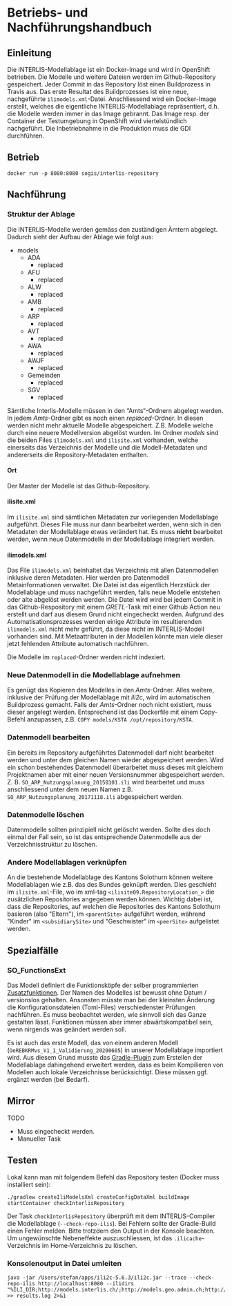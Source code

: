 # Betriebs- und Nachführungshandbuch

## Einleitung
Die INTERLIS-Modellablage ist ein Docker-Image und wird in OpenShift betrieben. Die Modelle und weitere Dateien werden im Github-Repository gespeichert. Jeder Commit in das Repository löst einen Buildprozess in Travis aus. Das erste Resultat des Buildprozesses ist eine neue, nachgeführte `ilimodels.xml`-Datei. Anschliessend wird ein Docker-Image erstellt, welches die eigentliche INTERLIS-Modellablage repräsentiert, d.h. die Modelle werden immer in das Image gebrannt. Das Image resp. der Container der Testumgebung in OpenShift wird viertelstündlich nachgeführt. Die Inbetriebnahme in die Produktion muss die GDI durchführen.

## Betrieb
```
docker run -p 8080:8080 sogis/interlis-repository
```

## Nachführung

### Struktur der Ablage
Die INTERLIS-Modelle werden gemäss den zuständigen Ämtern abgelegt. Dadurch sieht der Aufbau der Ablage wie folgt aus:  

* models
  - ADA
    - replaced
  - AFU
    - replaced
  - ALW
    - replaced
  - AMB
    - replaced
  - ARP
    - replaced
  - AVT
    - replaced
  - AWA
    - replaced
  - AWJF
    - replaced            
  - Gemeinden
    - replaced
  - SGV
    - replaced

Sämtliche Interlis-Modelle müssen in den “Amts“-Ordnern abgelegt werden. In jedem _Amts_-Ordner gibt es noch einen _replaced_-Ordner. In diesen werden nicht mehr aktuelle Modelle abgespeichert. Z.B. Modelle welche durch eine neuere Modellversion abgelöst wurden. Im Ordner _models_ sind die beiden Files `ilimodels.xml` und `ilisite.xml` vorhanden, welche einerseits das Verzeichnis der Modelle und die Modell-Metadaten und andererseits die Repository-Metadaten enthalten.    

#### Ort
Der Master der Modelle ist das Github-Repository.

#### ilisite.xml
Im `ilisite.xml` sind sämtlichen Metadaten zur vorliegenden Modellablage aufgeführt. Dieses File muss nur dann bearbeitet werden, wenn sich in den Metadaten der Modellablage etwas verändert hat. Es muss **nicht** bearbeitet werden, wenn neue Datenmodelle in der Modellablage integriert werden. 

#### ilimodels.xml
Das File `ilimodels.xml` beinhaltet das Verzeichnis mit allen Datenmodellen inklusive deren Metadaten. Hier werden pro Datenmodell Metainformationen verwaltet. Die Datei ist das eigentlich Herzstück der Modellablage und muss nachgeführt werden, falls neue Modelle entstehen oder alte abgelöst werden werden. Die Datei wird wird bei jedem Commit in das Github-Respository mit einem _GRETL_-Task mit einer Github Action neu erstellt und darf aus diesem Grund nicht eingecheckt werden. Aufgrund des Automatisationsprozesses werden einige Attribute im resultierenden `ilimodels.xml` nicht mehr geführt, da diese nicht im INTERLIS-Modell vorhanden sind. Mit Metaattributen in der Modellen könnte man viele dieser jetzt fehlenden Attribute automatisch nachführen.

Die Modelle im `replaced`-Ordner werden nicht indexiert.

### Neue Datenmodell in die Modellablage aufnehmen
Es genügt das Kopieren des Modelles in den _Amts_-Ordner. Alles weitere, inklusive der Prüfung der Modellablage mit _ili2c_, wird im automatischen Buildprozess gemacht. Falls der _Amts_-Ordner noch nicht existiert, muss dieser angelegt werden. Entsprechend ist das Dockerfile mit einem Copy-Befehl anzupassen, z.B. `COPY models/KSTA /opt/repository/KSTA`.

### Datenmodell bearbeiten
Ein bereits im Repository aufgeführtes Datenmodell darf nicht bearbeitet werden und unter dem gleichen Namen wieder abgespeichert werden. Wird ein schon bestehendes Datenmodell überarbeitet muss dieses mit gleichem Projektnamen aber mit einer neuen Versionsnummer abgespeichert werden. Z. B. `SO_ARP_Nutzungsplanung_20150301.ili` wird bearbeitet und muss anschliessend unter dem neuen Namen z.B. `SO_ARP_Nutzungsplanung_20171118.ili` abgespeichert werden. 

### Datenmodelle löschen 
Datenmodelle sollten prinzipiell nicht gelöscht werden. Sollte dies doch einmal der Fall sein, so ist das entsprechende Datenmodelle aus der Verzeichnisstruktur zu löschen.

### Andere Modellablagen verknüpfen
An die bestehende Modellablage des Kantons Solothurn können weitere Modellablagen wie z.B. das des Bundes geknüpft werden. Dies geschieht im `ilisite.xml`-File, wo im xml-tag `<ilisite09.RepositoryLocation_>` die zusätzlichen Repositories angegeben werden können. Wichtig dabei ist, dass die Repositories, auf welchen die Repositories des Kantons Solothurn basieren (also "Eltern"), im `<parentSite>` aufgeführt werden, während "Kinder" im `<subsidiarySite>` und "Geschwister" im `<peerSite>` aufgelistet werden. 

## Spezialfälle

### SO_FunctionsExt
Das Modell definiert die Funktionsköpfe der selber programmierten [Zusatzfunktionen](https://github.com/sogis/ilivalidator-custom-functions). Der Namen des Modelles ist bewusst ohne Datum / versionslos gehalten. Ansonsten müsste man bei der kleinsten Änderung die Konfigurationsdateien (Toml-Files) verschiedenster Prüfungen nachführen. Es muss beobachtet werden, wie sinnvoll sich das Ganze gestalten lässt. Funktionen müssen aber immer abwärtskompatibel sein, wenn nirgends was geändert werden soll.

Es ist auch das erste Modell, das von einem anderen Modell (`OeREBKRMvs_V1_1_Validierung_20200605`) in unserer Modellablage importiert wird. Aus diesem Grund musste das [Gradle-Plugin](https://github.com/sogis/interlis-repository-creator) zum Erstellen der Modellablage dahingehend erweitert werden, dass es beim Kompilieren von Modellen auch lokale Verzeichnisse berücksichtigt. Diese müssen ggf. ergänzt werden (bei Bedarf).

## Mirror
TODO
- Muss eingecheckt werden.
- Manueller Task

## Testen
Lokal kann man mit folgendem Befehl das Repository testen (Docker muss installiert sein):

```
./gradlew createIliModelsXml createConfigDataXml buildImage startContainer checkInterlisRepository
```

Der Task `checkInterlisRepository` überprüft mit dem INTERLIS-Compiler die Modellablage (`--check-repo-ilis`). Bei Fehlern sollte der Gradle-Build einen Fehler melden. Bitte trotzdem den Output in der Konsole beachten. Um ungewünschte Nebeneffekte auszuschliessen, ist das `.ilicache`-Verzeichnis im Home-Verzeichnis zu löschen.

### Konsolenoutput in Datei umleiten

```
java -jar /Users/stefan/apps/ili2c-5.6.3/ili2c.jar --trace --check-repo-ilis http://localhost:8080 --ilidirs "%ILI_DIR;http://models.interlis.ch/;http://models.geo.admin.ch;http://localhost:8080" >> results.log 2>&1
```

